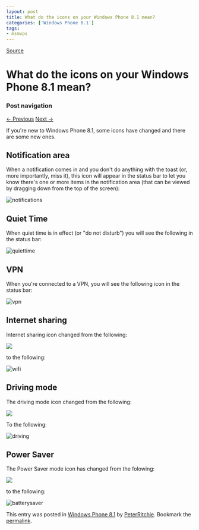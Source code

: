 ```yaml
---
layout: post
title: What do the icons on your Windows Phone 8.1 mean?
categories: ['Windows Phone 8.1']
tags:
- msmvps
---
```

[Source](http://pr-blog.azurewebsites.net/2014/04/29/what-do-the-icons-on-your-windows-phone-8-1-mean/ "Permalink to What do the icons on your Windows Phone 8.1 mean?")

# What do the icons on your Windows Phone 8.1 mean?

### Post navigation

[← Previous][1] [Next →][2]

If you're new to Windows Phone 8.1, some icons have changed and there are some new ones.

## Notification area

When a notification comes in and you don't do anything with the toast (or, more importantly, miss it), this icon will appear in the status bar to let you know there's one or more items in the notification area (that can be viewed by dragging down from the top of the screen):

![notifications][3]

## Quiet Time

When quiet time is in effect (or "do not disturb") you will see the following in the status bar:

![quiettime][4]

## VPN

When you're connected to a VPN, you will see the following icon in the status bar:

![vpn][5]

## Internet sharing

Internet sharing icon changed from the following:

![][6]

to the following:

![wifi][7]

## Driving mode

The driving mode icon changed from the following:

![][8]

To the following:

![driving][9]

## Power Saver

The Power Saver mode icon has changed from the folowing:

![][10]

to the following:

![batterysaver][11]

This entry was posted in [Windows Phone 8.1][12] by [PeterRitchie][13]. Bookmark the [permalink][14]. 

[1]: http://pr-blog.azurewebsites.net/2014/04/29/getting-the-most-of-windows-phone-8-1-keyboard/
[2]: http://pr-blog.azurewebsites.net/2014/04/30/comparing-backgroundworker-and-asyncawait/
[3]: http://pr-blog.azurewebsites.net/wp-content/uploads/2014/04/notifications_thumb.png "notifications"
[4]: http://pr-blog.azurewebsites.net/wp-content/uploads/2014/04/quiettime_thumb.png "quiettime"
[5]: http://pr-blog.azurewebsites.net/wp-content/uploads/2014/04/vpn_thumb.png "vpn"
[6]: http://cmsresources.windowsphone.com/windowsphone/en-CA/How-to/wp7/inline/system-icon-internet-sharing.png
[7]: http://pr-blog.azurewebsites.net/wp-content/uploads/2014/04/wifi_thumb.png "wifi"
[8]: http://cmsresources.windowsphone.com/windowsphone/en-us/How-to/wp8/inline/system-icon-driving-mode.png
[9]: http://pr-blog.azurewebsites.net/wp-content/uploads/2014/04/driving_thumb.png "driving"
[10]: http://cmsresources.windowsphone.com/windowsphone/en-us/How-to/wp8/inline/system-icon-battery-saver.png
[11]: http://pr-blog.azurewebsites.net/wp-content/uploads/2014/04/batterysaver_thumb.png "batterysaver"
[12]: http://pr-blog.azurewebsites.net/category/windows-phone-8-1/
[13]: http://pr-blog.azurewebsites.net/author/peterritchie/
[14]: http://pr-blog.azurewebsites.net/2014/04/29/what-do-the-icons-on-your-windows-phone-8-1-mean/ "Permalink to What do the icons on your Windows Phone 8.1 mean?"


